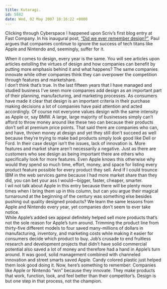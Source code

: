 ```yaml
---
title: Kutaragi.
id: 5842
date: Wed, 02 May 2007 18:16:22 +0000
---
```


Clicking through Cyberspace I happened upon Scriv’s first blog entry at Fast Company. In his inaugural post, [“Did we ever remember design?”](http://blog.fastcompany.com/experts/pscrivens/2007/04/did_we_ever_remember_design.html), Paul argues that companies continue to ignore the success of tech titans like Apple and Nintendo and, seemingly, suffer for it.

<div class="quote">When it comes to design, every year is the same. You will see articles upon articles extolling the virtues of design and how companies can benefit by putting more emphasis behind it and what happens? The same companies innovate while other companies think they can overpower the competition through features and marketshare.</div>I don’t think that’s true. In the last fifteen years that I have managed and studied business I’ve seen more companies add design as an important part of their planning, manufacturing, and marketing processes. As consumers have made it clear that design is an important criteria in their purchase making decisions a lot of companies have paid attention and acted accordingly. Of course not everyone values design with the same intensity as Apple or, say <span class="caps">BMW</span>. A large, large majority of businesses simply can’t afford to throw money around like these two can because their products don’t sell at premium price points. That said there are companies who can, and have, thrown money at design and yet they still don’t succeed as well because they’re trying to make bad products simply look good like Dell or Ford. In their case design isn’t the issues, lack of innovation is.  
 More features and market share aren’t necessarily a negative. Just as there are customers who see design as being important there are others who specifically look for more features. Even Apple knows this otherwise why would they spend so much time, effort, money, and space for listing every product feature possible for every product they sell. And If I could trounce <span class="caps">IBM</span> in the web services game because I had more market share than they did, you can bet your ass I would—bigger, faster, cheaper, smarter.

<div class="quote">I wil not talk about Apple in this entry because there will be plenty more times when I bring them up in this column, but can you argue their magical turnaround at the beginning of the century was something else besides pushing out quality designed products? We learn the same lessons from Apple and Nintendo every year, yet companies don’t seem to ever take notice.</div>While Apple’s added sex appeal definitely helped sell more products that’s not the sole reason for Apple’s turn around. Trimming the product line from thirty-five different models to four saved many-millions of dollars in manufacturing, inventory, and marketing costs while making it easier for consumers decide which product to buy. Job’s crusade to end fruitless research and development projects that didn’t have solid commercial potential also saved a lot of money and therefore had a hand in Apple’s turn around. It was good, solid management combined with channeled innovation and street smarts saved Apple. Candy colored plastic just helped them look good doing it.  
 Now, here’s something to remember: Companies like Apple or Nintendo “win” because they innovate. They make products that work, function, look, and feel better than their competitor’s. Design is but one step in that process, not the champion.


